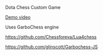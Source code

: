 Dota Chess Custom Game

[Demo video](https://www.youtube.com/watch?v=3YnfN1YxtbA)

Uses GarboChess engine

https://github.com/Chessforeva/Lua4chess

https://github.com/glinscott/Garbochess-JS